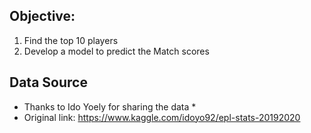 ## Objective:
1. Find the top 10 players
2. Develop a model to predict the Match scores

## Data Source
* Thanks to Ido Yoely for sharing the data *
* Original link: https://www.kaggle.com/idoyo92/epl-stats-20192020 
